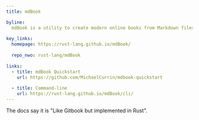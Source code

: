 ```yaml
---
title: mdBook

byline: 
  mdBook is a utility to create modern online books from Markdown files.
  
key_links:
  homepage: https://rust-lang.github.io/mdBook/
  
  repo_nwo: rust-lang/mdBook
  
links:
  - title: mdBook Quickstart
    url: https://github.com/MichaelCurrin/mdbook-quickstart
    
  - title: Command-line
    url: https://rust-lang.github.io/mdBook/cli/
---
```


The docs say it is "Like Gitbook but implemented in Rust".
